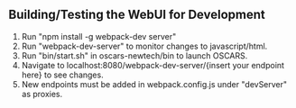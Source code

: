 ## Building/Testing the WebUI for Development
1. Run "npm install -g webpack-dev server"
2. Run "webpack-dev-server" to monitor changes to javascript/html.
3. Run "bin/start.sh" in oscars-newtech/bin to launch OSCARS.
4. Navigate to localhost:8080/webpack-dev-server/{insert your endpoint here} to see changes.
5. New endpoints must be added in webpack.config.js under "devServer" as proxies. 